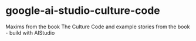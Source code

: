 # google-ai-studio-culture-code
Maxims from the book The Culture Code and example stories from the book - build with AIStudio
